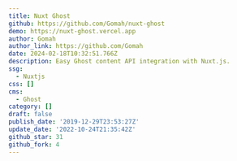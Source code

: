 ```yaml
---
title: Nuxt Ghost
github: https://github.com/Gomah/nuxt-ghost
demo: https://nuxt-ghost.vercel.app
author: Gomah
author_link: https://github.com/Gomah
date: 2024-02-18T10:32:51.766Z
description: Easy Ghost content API integration with Nuxt.js.
ssg:
  - Nuxtjs
css: []
cms:
  - Ghost
category: []
draft: false
publish_date: '2019-12-29T23:53:27Z'
update_date: '2022-10-24T21:35:42Z'
github_star: 31
github_fork: 4
---
```

